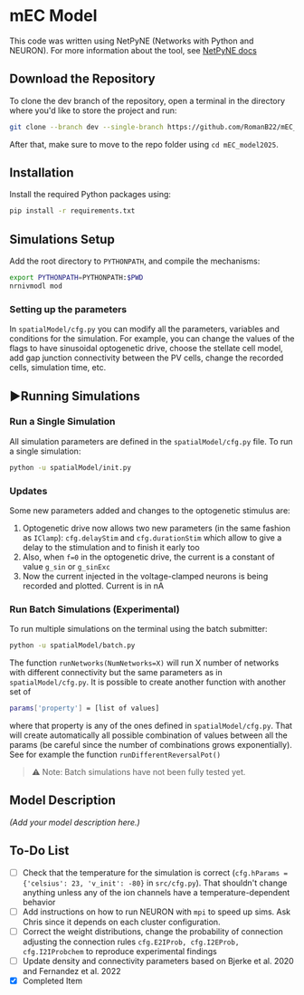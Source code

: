 # mEC Model
 
 This code was written using NetPyNE (Networks with Python and NEURON). For more information about the tool, see [NetPyNE docs](http://doc.netpyne.org/)

## Download the Repository

To clone the dev branch of the repository, open a terminal in the directory where you'd like to store the project and run:

```bash
git clone --branch dev --single-branch https://github.com/RomanB22/mEC_model2025.git
````

After that, make sure to move to the repo folder using `cd mEC_model2025`.

## Installation

Install the required Python packages using:

```bash
pip install -r requirements.txt
```

## Simulations Setup

Add the root directory to `PYTHONPATH`, and compile the mechanisms:

```bash
export PYTHONPATH=PYTHONPATH:$PWD
nrnivmodl mod
```

### Setting up the parameters

In `spatialModel/cfg.py` you can modify all the parameters, variables and conditions for the simulation. For example, you can change the values of the flags to have sinusoidal optogenetic drive, choose the stellate cell model, add gap junction connectivity between the PV cells, change the recorded cells, simulation time, etc.

## ▶Running Simulations

### Run a Single Simulation

All simulation parameters are defined in the `spatialModel/cfg.py` file. To run a single simulation:

```bash
python -u spatialModel/init.py
```
### Updates
Some new parameters added and changes to the optogenetic stimulus are:
1. Optogenetic drive now allows two new parameters (in the same fashion as `IClamp`): `cfg.delayStim` and 
`cfg.durationStim` which allow to give a delay to the stimulation and to finish it early too
2. Also, when `f=0` in the optogenetic drive, the current is a constant of value `g_sin` or `g_sinExc`
3. Now the current injected in the voltage-clamped neurons is being recorded and plotted. Current is in nA

### Run Batch Simulations (Experimental)

To run multiple simulations on the terminal using the batch submitter:

```bash
python -u spatialModel/batch.py
```
The function `runNetworks(NumNetworks=X)` will run X number of networks with different connectivity but the same parameters as in `spatialModel/cfg.py`. It is possible to create another function with another set of 
```bash
params['property'] = [list of values]
```
where that property is any of the ones defined in `spatialModel/cfg.py`. That will create automatically all possible combination of values between all the params (be careful since the number of combinations grows exponentially). See for example the function `runDifferentReversalPot()`

> ⚠️ Note: Batch simulations have not been fully tested yet.

## Model Description

*(Add your model description here.)*

## To-Do List

- [ ] Check that the temperature for the simulation is correct (`cfg.hParams = {'celsius': 23, 'v_init': -80}` in `src/cfg.py`). That shouldn't change anything unless any of the ion channels have a temperature-dependent behavior
- [ ] Add instructions on how to run NEURON with `mpi` to speed up sims. Ask Chris since it depends on each cluster configuration.
- [ ] Correct the weight distributions, change the probability of connection adjusting the connection rules `cfg.E2IProb, cfg.I2EProb, cfg.I2IProbchem` to reproduce experimental findings
- [ ] Update density and connectivity parameters based on Bjerke et al. 2020 and Fernandez et al. 2022
- [x] Completed Item